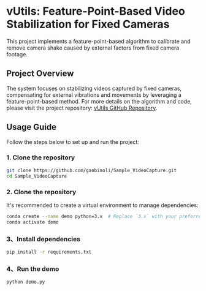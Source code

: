 # vUtils: Feature-Point-Based Video Stabilization for Fixed Cameras

This project implements a feature-point-based algorithm to calibrate and remove camera shake caused by external factors from fixed camera footage.

## Project Overview

The system focuses on stabilizing videos captured by fixed cameras, compensating for external vibrations and movements by leveraging a feature-point-based method. For more details on the algorithm and code, please visit the project repository: [vUtils GitHub Repository](https://github.com/gaobiaoli/vUtils.git).

## Usage Guide

Follow the steps below to set up and run the project:

### 1. Clone the repository

```bash
git clone https://github.com/gaobiaoli/Sample_VideoCapture.git
cd Sample_VideoCapture
```
### 2. Clone the repository

It's recommended to create a virtual environment to manage dependencies:
```bash
conda create --name demo python=3.x  # Replace `3.x` with your preferred Python version
conda activate demo
```

### 3、Install dependencies

```bash
pip install -r requirements.txt
```

### 4、Run the demo

```bash
python demo.py
```